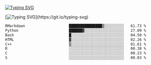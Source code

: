 [![Typing SVG](https://readme-typing-svg.demolab.com?font=Fira+Code&duration=1&pause=1000&center=true&vCenter=true&width=435&lines=Ivy+Streeter)](https://git.io/typing-svg)

[![Typing SVG](https://readme-typing-svg.demolab.com?font=Fira+Code&pause=1000&center=true&width=435&lines=Hello%2C+nice+to+meet+you!;I+am+a+researcher+in+biotech.;I+am+interested+in+bioinformatics.;I+am+self-taught+and+love+learning.;Feel+free+to+reach+out!)](https://git.io/typing-svg)
<!--START_SECTION:waka-->

```txt
RMarkdown                    ███████████████▒░░░░░░░░░   61.73 %
Python                       ██████▓░░░░░░░░░░░░░░░░░░   27.09 %
Bash                         █░░░░░░░░░░░░░░░░░░░░░░░░   04.50 %
HTML                         ▓░░░░░░░░░░░░░░░░░░░░░░░░   02.26 %
C++                          ▒░░░░░░░░░░░░░░░░░░░░░░░░   01.61 %
R                            ░░░░░░░░░░░░░░░░░░░░░░░░░   00.38 %
C                            ░░░░░░░░░░░░░░░░░░░░░░░░░   00.23 %
S                            ░░░░░░░░░░░░░░░░░░░░░░░░░   00.03 %
```

<!--END_SECTION:waka-->
